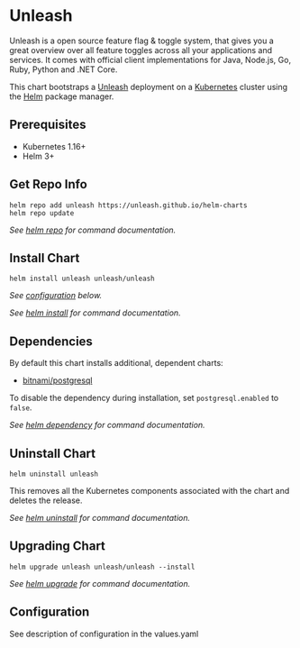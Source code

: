 # Unleash

Unleash is a open source feature flag & toggle system, that gives you a great overview over all feature toggles across all your applications and services. 
It comes with official client implementations for Java, Node.js, Go, Ruby, Python and .NET Core.

This chart bootstraps a [Unleash](https://github.com/Unleash/unleash) deployment on a [Kubernetes](http://kubernetes.io) cluster using the [Helm](https://helm.sh) package manager.

## Prerequisites

- Kubernetes 1.16+
- Helm 3+

## Get Repo Info

```console
helm repo add unleash https://unleash.github.io/helm-charts
helm repo update
```

_See [helm repo](https://helm.sh/docs/helm/helm_repo/) for command documentation._

## Install Chart

```console
helm install unleash unleash/unleash
```

_See [configuration](#configuration) below._

_See [helm install](https://helm.sh/docs/helm/helm_install/) for command documentation._

## Dependencies

By default this chart installs additional, dependent charts:

- [bitnami/postgresql](https://github.com/bitnami/charts/tree/master/bitnami/postgresql)

To disable the dependency during installation, set `postgresql.enabled` to `false`.

_See [helm dependency](https://helm.sh/docs/helm/helm_dependency/) for command documentation._

## Uninstall Chart

```console
helm uninstall unleash
```

This removes all the Kubernetes components associated with the chart and deletes the release.

_See [helm uninstall](https://helm.sh/docs/helm/helm_uninstall/) for command documentation._

## Upgrading Chart

```console
helm upgrade unleash unleash/unleash --install
```

_See [helm upgrade](https://helm.sh/docs/helm/helm_upgrade/) for command documentation._

## Configuration

See description of configuration in the values.yaml
